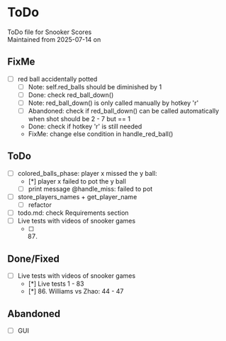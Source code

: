# ToDo
ToDo file for Snooker Scores\
Maintained from 2025-07-14 on

## FixMe
- [ ] red ball accidentally potted
    - [ ] Note: self.red_balls should be diminished by 1
    - [ ] Done: check red_ball_down()
    - [ ] Note: red_ball_down() is only called manually by hotkey 'r'
    - [ ] Abandoned: check if red_ball_down() can be called automatically when shot should be 2 - 7 but == 1
    - Done: check if hotkey 'r' is still needed
    - FixMe: change else condition in handle_red_ball()

## ToDo
- [ ] colored_balls_phase: player x missed the y ball:
    - [*] player x failed to pot the y ball
    - [ ] print message @handle_miss: failed to pot
- [ ] store_players_names + get_player_name
    - [ ] refactor
- [ ] todo.md: check Requirements section
- [ ] Live tests with videos of snooker games
    - [ ] 87. 

## Done/Fixed
- [ ] Live tests with videos of snooker games
    - [*] Live tests 1 - 83
    - [*] 86. Williams vs Zhao: 44 - 47

## Abandoned
- [ ] GUI
